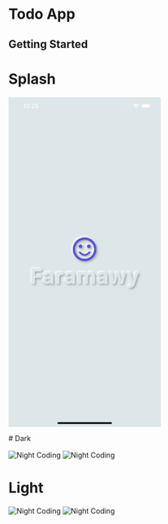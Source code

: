 # Todo App


## Getting Started


# Splash
<p>
<img alt="Night Coding" width="300" src="https://github.com/MFaramawy/Todo_Neumorphism/blob/master/assets/layout/Splash.png" align="center"/>
</p>
# Dark

<p>
<img alt="Night Coding" width="300" src="https://github.com/MFaramawy/Todo_Neumorphism/blob/master/assets/layout/Quotes_Dark.png" align="center"/>

<img alt="Night Coding" width="300" src="https://github.com/MFaramawy/Todo_Neumorphism/blob/master/assets/layout/Error_Dark.png" align="center"/>

</p>

# Light

<p>
<img alt="Night Coding" width="300" src="https://github.com/MFaramawy/Todo_Neumorphism/blob/master/assets/layout/Quotes_Light.png" align="center"/>
<img alt="Night Coding" width="300" src="https://github.com/MFaramawy/Todo_Neumorphism/blob/master/assets/layout/Error_Light.png" align="center"/>
</p>

